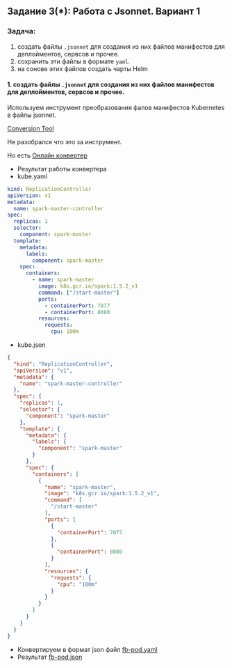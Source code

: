 ## Задание 3(*): Работа с Jsonnet. Вариант 1

### Задача: 
1. создать файлы `.jsonnet` для создания из них файлов манифестов для деплойментов, сервсов и прочее. 
2. сохранить эти файлы в формате `yaml`. 
3. на сонове этих файлов создать чарты Helm

#### 1. создать файлы `.jsonnet` для создания из них файлов манифестов для деплойментов, сервсов и прочее.


Используем инструмент преобразования фалов манифестов Kubernetes в файлы jsonnet.

[Conversion Tool](https://jsonnet.org/articles/kubernetes.html)

Не разобрался что это за инструмент.

Но есть [Онлайн конвертер](https://www.json2yaml.com/convert-yaml-to-json)

* Результат работы конвертера
* kube.yaml
```yml
kind: ReplicationController
apiVersion: v1
metadata:
  name: spark-master-controller
spec:
  replicas: 1
  selector:
    component: spark-master
  template:
    metadata:
      labels:
        component: spark-master
    spec:
      containers:
        - name: spark-master
          image: k8s.gcr.io/spark:1.5.2_v1
          command: ["/start-master"]
          ports:
            - containerPort: 7077
            - containerPort: 8080
          resources:
            requests:
              cpu: 100m
```

* kube.json
```json
{
  "kind": "ReplicationController",
  "apiVersion": "v1",
  "metadata": {
    "name": "spark-master-controller"
  },
  "spec": {
    "replicas": 1,
    "selector": {
      "component": "spark-master"
    },
    "template": {
      "metadata": {
        "labels": {
          "component": "spark-master"
        }
      },
      "spec": {
        "containers": [
          {
            "name": "spark-master",
            "image": "k8s.gcr.io/spark:1.5.2_v1",
            "command": [
              "/start-master"
            ],
            "ports": [
              {
                "containerPort": 7077
              },
              {
                "containerPort": 8080
              }
            ],
            "resources": {
              "requests": {
                "cpu": "100m"
              }
            }
          }
        ]
      }
    }
  }
}

```
* Конвертируем в формат json файл [fb-pod.yaml](/13-kubernetes-config-02-mounts/Files/fb-pod.yaml)
* Результат [fb-pod.json]()

